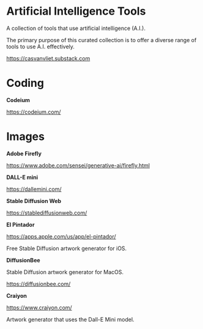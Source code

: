 # Artificial Intelligence Tools

A collection of tools that use artificial intelligence (A.I.).

The primary purpose of this curated collection is to offer a diverse range of tools to use A.I. effectively.

https://casvanvliet.substack.com
# Coding

**Codeium**

https://codeium.com/

# Images

**Adobe Firefly**

https://www.adobe.com/sensei/generative-ai/firefly.html

**DALL-E mini**

https://dallemini.com/

**Stable Diffusion Web**

https://stablediffusionweb.com/

**El Pintador**

https://apps.apple.com/us/app/el-pintador/

Free Stable Diffusion artwork generator for iOS.

**DiffusionBee**

Stable Diffusion artwork generator for MacOS.

https://diffusionbee.com/

**Craiyon**

https://www.craiyon.com/

Artwork generator that uses the Dall-E Mini model.
